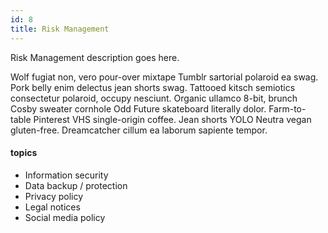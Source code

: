 ```yaml
---
id: 8
title: Risk Management
---
```


Risk Management description goes here.

Wolf fugiat non, vero pour-over mixtape Tumblr sartorial polaroid ea swag. Pork belly enim delectus jean shorts swag. Tattooed kitsch semiotics consectetur polaroid, occupy nesciunt. Organic ullamco 8-bit, brunch Cosby sweater cornhole Odd Future skateboard literally dolor. Farm-to-table Pinterest VHS single-origin coffee. Jean shorts YOLO Neutra vegan gluten-free. Dreamcatcher cillum ea laborum sapiente tempor.

#### topics
- Information security
- Data backup / protection 
- Privacy policy
- Legal notices
- Social media policy